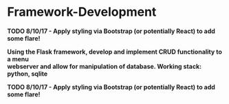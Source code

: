 # Framework-Development

<strong>TODO 8/10/17<strong> - Apply styling via Bootstrap (or potentially React) to add some flare!

Using the Flask framework, develop and implement CRUD functionality to a menu<br>
webserver and allow for manipulation of database.
Working stack: python, sqlite

<strong>TODO 8/10/17</strong> - Apply styling via Bootstrap (or potentially React) to add some flare!
